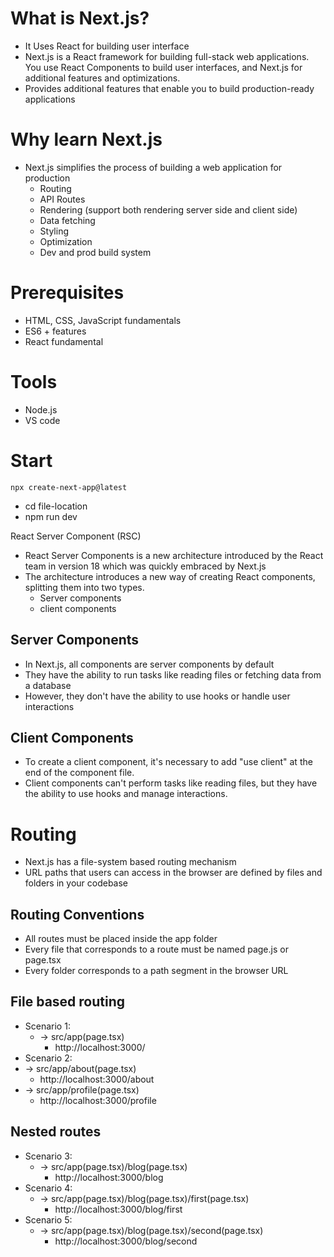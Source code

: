 # What is Next.js?

- It Uses React for building user interface
- Next.js is a React framework for building full-stack web applications. You use React Components to build user interfaces, and Next.js for additional features and optimizations.
- Provides additional features that enable you to build production-ready applications

# Why learn Next.js

- Next.js simplifies the process of building a web application for production
  - Routing
  - API Routes
  - Rendering (support both rendering server side and client side)
  - Data fetching
  - Styling
  - Optimization
  - Dev and prod build system

# Prerequisites

- HTML, CSS, JavaScript fundamentals
- ES6 + features
- React fundamental

# Tools

- Node.js
- VS code

# Start

```
npx create-next-app@latest
```

- cd file-location
- npm run dev

React Server Component (RSC)

- React Server Components is a new architecture introduced by the React team in version 18 which was quickly embraced by Next.js
- The architecture introduces a new way of creating React components, splitting them into two types.
  - Server components
  - client components

## Server Components

- In Next.js, all components are server components by default
- They have the ability to run tasks like reading files or fetching data from a database
- However, they don't have the ability to use hooks or handle user interactions

## Client Components

- To create a client component, it's necessary to add "use client" at the end of the component file.
- Client components can't perform tasks like reading files, but they have the ability to use hooks and manage interactions.

# Routing

- Next.js has a file-system based routing mechanism
- URL paths that users can access in the browser are defined by files and folders in your codebase

## Routing Conventions

- All routes must be placed inside the app folder
- Every file that corresponds to a route must be named page.js or page.tsx
- Every folder corresponds to a path segment in the browser URL

## File based routing

- Scenario 1:
  - -> src/app(page.tsx)
    - http://localhost:3000/
- Scenario 2:
- -> src/app/about(page.tsx)
  - http://localhost:3000/about
- -> src/app/profile(page.tsx)
  - http://localhost:3000/profile

## Nested routes

- Scenario 3:
  - -> src/app(page.tsx)/blog(page.tsx)
    - http://localhost:3000/blog
- Scenario 4:
  - -> src/app(page.tsx)/blog(page.tsx)/first(page.tsx)
    - http://localhost:3000/blog/first
- Scenario 5:
  - -> src/app(page.tsx)/blog(page.tsx)/second(page.tsx)
    - http://localhost:3000/blog/second

##
